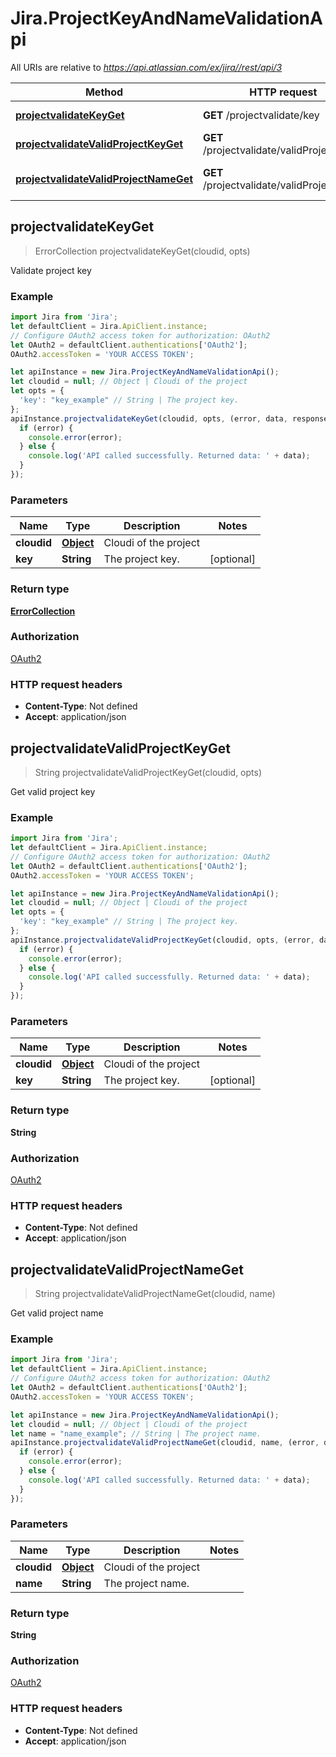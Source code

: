 # Jira.ProjectKeyAndNameValidationApi

All URIs are relative to *https://api.atlassian.com/ex/jira//rest/api/3*

Method | HTTP request | Description
------------- | ------------- | -------------
[**projectvalidateKeyGet**](ProjectKeyAndNameValidationApi.md#projectvalidateKeyGet) | **GET** /projectvalidate/key | Validate project key
[**projectvalidateValidProjectKeyGet**](ProjectKeyAndNameValidationApi.md#projectvalidateValidProjectKeyGet) | **GET** /projectvalidate/validProjectKey | Get valid project key
[**projectvalidateValidProjectNameGet**](ProjectKeyAndNameValidationApi.md#projectvalidateValidProjectNameGet) | **GET** /projectvalidate/validProjectName | Get valid project name



## projectvalidateKeyGet

> ErrorCollection projectvalidateKeyGet(cloudid, opts)

Validate project key

### Example

```javascript
import Jira from 'Jira';
let defaultClient = Jira.ApiClient.instance;
// Configure OAuth2 access token for authorization: OAuth2
let OAuth2 = defaultClient.authentications['OAuth2'];
OAuth2.accessToken = 'YOUR ACCESS TOKEN';

let apiInstance = new Jira.ProjectKeyAndNameValidationApi();
let cloudid = null; // Object | Cloudi of the project
let opts = {
  'key': "key_example" // String | The project key.
};
apiInstance.projectvalidateKeyGet(cloudid, opts, (error, data, response) => {
  if (error) {
    console.error(error);
  } else {
    console.log('API called successfully. Returned data: ' + data);
  }
});
```

### Parameters


Name | Type | Description  | Notes
------------- | ------------- | ------------- | -------------
 **cloudid** | [**Object**](.md)| Cloudi of the project | 
 **key** | **String**| The project key. | [optional] 

### Return type

[**ErrorCollection**](ErrorCollection.md)

### Authorization

[OAuth2](../README.md#OAuth2)

### HTTP request headers

- **Content-Type**: Not defined
- **Accept**: application/json


## projectvalidateValidProjectKeyGet

> String projectvalidateValidProjectKeyGet(cloudid, opts)

Get valid project key

### Example

```javascript
import Jira from 'Jira';
let defaultClient = Jira.ApiClient.instance;
// Configure OAuth2 access token for authorization: OAuth2
let OAuth2 = defaultClient.authentications['OAuth2'];
OAuth2.accessToken = 'YOUR ACCESS TOKEN';

let apiInstance = new Jira.ProjectKeyAndNameValidationApi();
let cloudid = null; // Object | Cloudi of the project
let opts = {
  'key': "key_example" // String | The project key.
};
apiInstance.projectvalidateValidProjectKeyGet(cloudid, opts, (error, data, response) => {
  if (error) {
    console.error(error);
  } else {
    console.log('API called successfully. Returned data: ' + data);
  }
});
```

### Parameters


Name | Type | Description  | Notes
------------- | ------------- | ------------- | -------------
 **cloudid** | [**Object**](.md)| Cloudi of the project | 
 **key** | **String**| The project key. | [optional] 

### Return type

**String**

### Authorization

[OAuth2](../README.md#OAuth2)

### HTTP request headers

- **Content-Type**: Not defined
- **Accept**: application/json


## projectvalidateValidProjectNameGet

> String projectvalidateValidProjectNameGet(cloudid, name)

Get valid project name

### Example

```javascript
import Jira from 'Jira';
let defaultClient = Jira.ApiClient.instance;
// Configure OAuth2 access token for authorization: OAuth2
let OAuth2 = defaultClient.authentications['OAuth2'];
OAuth2.accessToken = 'YOUR ACCESS TOKEN';

let apiInstance = new Jira.ProjectKeyAndNameValidationApi();
let cloudid = null; // Object | Cloudi of the project
let name = "name_example"; // String | The project name.
apiInstance.projectvalidateValidProjectNameGet(cloudid, name, (error, data, response) => {
  if (error) {
    console.error(error);
  } else {
    console.log('API called successfully. Returned data: ' + data);
  }
});
```

### Parameters


Name | Type | Description  | Notes
------------- | ------------- | ------------- | -------------
 **cloudid** | [**Object**](.md)| Cloudi of the project | 
 **name** | **String**| The project name. | 

### Return type

**String**

### Authorization

[OAuth2](../README.md#OAuth2)

### HTTP request headers

- **Content-Type**: Not defined
- **Accept**: application/json


